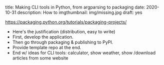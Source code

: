 title: Making CLI tools in Python, from argparsing to packaging
date: 2020-10-31
description: How to 
imgthumbnail: img/missing.jpg
draft: yes

https://packaging.python.org/tutorials/packaging-projects/

* Here's the justification (distribution, easy to write)
* First, develop the application.
* Then go through packaging & publishing to PyPI.
* Provide template repo at the end.
* End w/ ideas for CLI tools: calculator, show weather, show /download articles from some website
